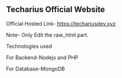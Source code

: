 ## Techarius Official Website
Official Hosted Link- https://techariusdev.xyz

Note- Only Edit the raw_html part.

Technologies used

For Backend-Nodejs and PHP

For Database-MongoDB
